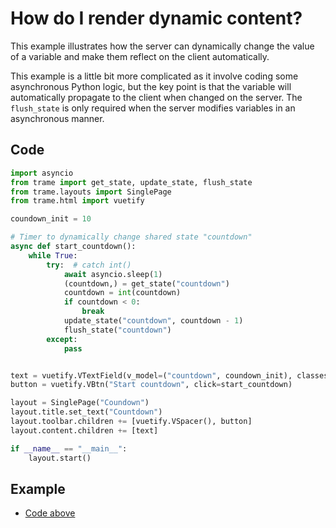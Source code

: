 # How do I render dynamic content?

This example illustrates how the server can dynamically change the value of a variable and make them reflect on the client automatically.

This example is a little bit more complicated as it involve coding some asynchronous Python logic, but the key point is that the variable will automatically propagate to the client when changed on the server. The `flush_state` is only required when the server modifies variables in an asynchronous manner.

## Code

```python
import asyncio
from trame import get_state, update_state, flush_state
from trame.layouts import SinglePage
from trame.html import vuetify

coundown_init = 10

# Timer to dynamically change shared state "countdown"
async def start_countdown():
    while True:
        try:  # catch int()
            await asyncio.sleep(1)
            (countdown,) = get_state("countdown")
            countdown = int(countdown)
            if countdown < 0:
                break
            update_state("countdown", countdown - 1)
            flush_state("countdown")
        except:
            pass


text = vuetify.VTextField(v_model=("countdown", coundown_init), classes="ma-8")
button = vuetify.VBtn("Start countdown", click=start_countdown)

layout = SinglePage("Coundown")
layout.title.set_text("Countdown")
layout.toolbar.children += [vuetify.VSpacer(), button]
layout.content.children += [text]

if __name__ == "__main__":
    layout.start()
```

## Example

- [Code above](https://github.com/Kitware/trame/blob/master/examples/v1/howdoi/dynamic.py)

